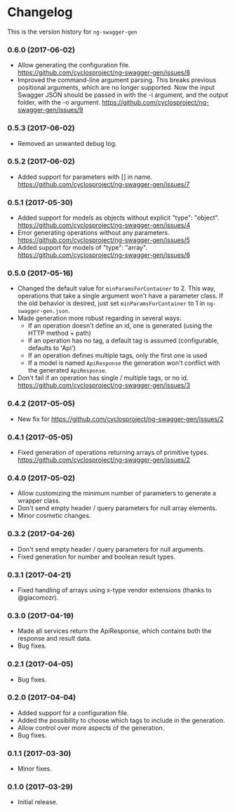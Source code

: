 # Changelog
This is the version history for `ng-swagger-gen`

### 0.6.0 (2017-06-02)
- Allow generating the configuration file.
  https://github.com/cyclosproject/ng-swagger-gen/issues/8
- Improved the command-line argument parsing. This breaks previous positional
  arguments, which are no longer supported. Now the input Swagger JSON should be
  passed in with the -i argument, and the output folder, with the -o argument.
  https://github.com/cyclosproject/ng-swagger-gen/issues/9

### 0.5.3 (2017-06-02)
- Removed an unwanted debug log.

### 0.5.2 (2017-06-02)
- Added support for parameters with [] in name.
  https://github.com/cyclosproject/ng-swagger-gen/issues/7

### 0.5.1 (2017-05-30)
- Added support for models as objects without explicit "type": "object".
  https://github.com/cyclosproject/ng-swagger-gen/issues/4
- Error generating operations without any parameters.
  https://github.com/cyclosproject/ng-swagger-gen/issues/5
- Added support for models of "type": "array".
  https://github.com/cyclosproject/ng-swagger-gen/issues/6

### 0.5.0 (2017-05-16)
- Changed the default value for `minParamsForContainer` to 2. This way,
  operations that take a single argument won't have a parameter class.
  If the old behavior is desired, just set `minParamsForContainer` to 1 in
  `ng-swagger-gen.json`.
- Made generation more robust regarding in several ways:
  - If an operation doesn't define an id, one is generated 
    (using the HTTP method + path)
  - If an operation has no tag, a default tag is assumed 
    (configurable, defaults to 'Api')
  - If an operation defines multiple tags, only the first one is used
  - If a model is named `ApiResponse` the generation won't conflict with the
    generated `ApiResponse`.
- Don't fail if an operation has single / multiple tags, or no id.
  https://github.com/cyclosproject/ng-swagger-gen/issues/3

### 0.4.2 (2017-05-05)
- New fix for https://github.com/cyclosproject/ng-swagger-gen/issues/2

### 0.4.1 (2017-05-05)
- Fixed generation of operations returning arrays of primitive types.
  https://github.com/cyclosproject/ng-swagger-gen/issues/2

### 0.4.0 (2017-05-02)
- Allow customizing the minimum number of parameters to generate a wrapper class.
- Don't send empty header / query parameters for null array elements.
- Minor cosmetic changes.

### 0.3.2 (2017-04-26)
- Don't send empty header / query parameters for null arguments.
- Fixed generation for number and boolean result types.

### 0.3.1 (2017-04-21)
- Fixed handling of arrays using x-type vendor extensions (thanks to @giacomozr).

### 0.3.0 (2017-04-19)
- Made all services return the ApiResponse, which contains both the
  response and result data.
- Bug fixes.

### 0.2.1 (2017-04-05)
- Bug fixes.

### 0.2.0 (2017-04-04)
- Added support for a configuration file.
- Added the possibility to choose which tags to include in the generation.
- Allow control over more aspects of the generation.
- Bug fixes.

### 0.1.1 (2017-03-30)
- Minor fixes.

### 0.1.0 (2017-03-29)
- Initial release.
